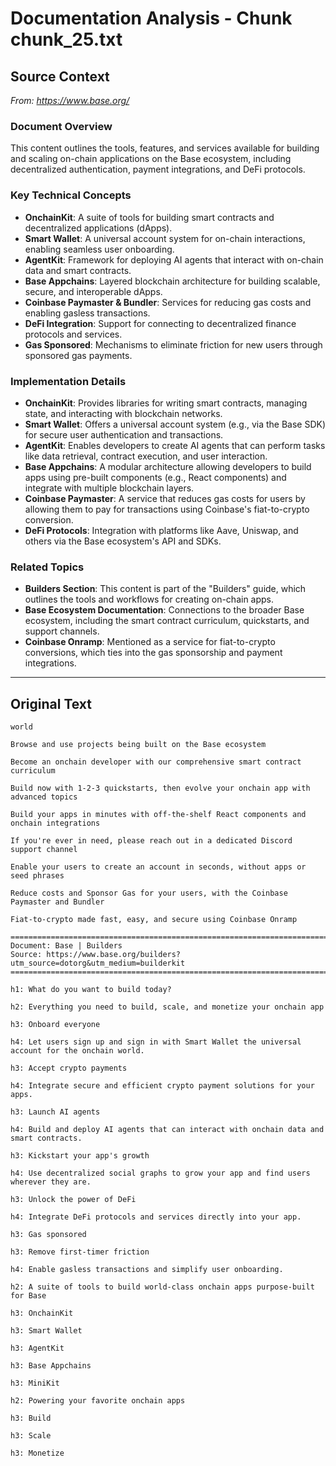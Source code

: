 # Documentation Analysis - Chunk chunk_25.txt

## Source Context
*From: https://www.base.org/*

### Document Overview  
This content outlines the tools, features, and services available for building and scaling on-chain applications on the Base ecosystem, including decentralized authentication, payment integrations, and DeFi protocols.  

### Key Technical Concepts  
- **OnchainKit**: A suite of tools for building smart contracts and decentralized applications (dApps).  
- **Smart Wallet**: A universal account system for on-chain interactions, enabling seamless user onboarding.  
- **AgentKit**: Framework for deploying AI agents that interact with on-chain data and smart contracts.  
- **Base Appchains**: Layered blockchain architecture for building scalable, secure, and interoperable dApps.  
- **Coinbase Paymaster & Bundler**: Services for reducing gas costs and enabling gasless transactions.  
- **DeFi Integration**: Support for connecting to decentralized finance protocols and services.  
- **Gas Sponsored**: Mechanisms to eliminate friction for new users through sponsored gas payments.  

### Implementation Details  
- **OnchainKit**: Provides libraries for writing smart contracts, managing state, and interacting with blockchain networks.  
- **Smart Wallet**: Offers a universal account system (e.g., via the Base SDK) for secure user authentication and transactions.  
- **AgentKit**: Enables developers to create AI agents that can perform tasks like data retrieval, contract execution, and user interaction.  
- **Base Appchains**: A modular architecture allowing developers to build apps using pre-built components (e.g., React components) and integrate with multiple blockchain layers.  
- **Coinbase Paymaster**: A service that reduces gas costs for users by allowing them to pay for transactions using Coinbase's fiat-to-crypto conversion.  
- **DeFi Protocols**: Integration with platforms like Aave, Uniswap, and others via the Base ecosystem's API and SDKs.  

### Related Topics  
- **Builders Section**: This content is part of the "Builders" guide, which outlines the tools and workflows for creating on-chain apps.  
- **Base Ecosystem Documentation**: Connections to the broader Base ecosystem, including the smart contract curriculum, quickstarts, and support channels.  
- **Coinbase Onramp**: Mentioned as a service for fiat-to-crypto conversions, which ties into the gas sponsorship and payment integrations.

---

## Original Text
```
world

Browse and use projects being built on the Base ecosystem

Become an onchain developer with our comprehensive smart contract curriculum

Build now with 1-2-3 quickstarts, then evolve your onchain app with advanced topics

Build your apps in minutes with off-the-shelf React components and onchain integrations

If you're ever in need, please reach out in a dedicated Discord support channel

Enable your users to create an account in seconds, without apps or seed phrases

Reduce costs and Sponsor Gas for your users, with the Coinbase Paymaster and Bundler

Fiat-to-crypto made fast, easy, and secure using Coinbase Onramp

================================================================================
Document: Base | Builders
Source: https://www.base.org/builders?utm_source=dotorg&utm_medium=builderkit
================================================================================

h1: What do you want to build today?

h2: Everything you need to build, scale, and monetize your onchain app

h3: Onboard everyone

h4: Let users sign up and sign in with Smart Wallet the universal account for the onchain world.

h3: Accept crypto payments

h4: Integrate secure and efficient crypto payment solutions for your apps.

h3: Launch AI agents

h4: Build and deploy AI agents that can interact with onchain data and smart contracts.

h3: Kickstart your app's growth

h4: Use decentralized social graphs to grow your app and find users wherever they are.

h3: Unlock the power of DeFi

h4: Integrate DeFi protocols and services directly into your app.

h3: Gas sponsored

h3: Remove first-timer friction

h4: Enable gasless transactions and simplify user onboarding.

h2: A suite of tools to build world-class onchain apps purpose-built for Base

h3: OnchainKit

h3: Smart Wallet

h3: AgentKit

h3: Base Appchains

h3: MiniKit

h2: Powering your favorite onchain apps

h3: Build

h3: Scale

h3: Monetize

```